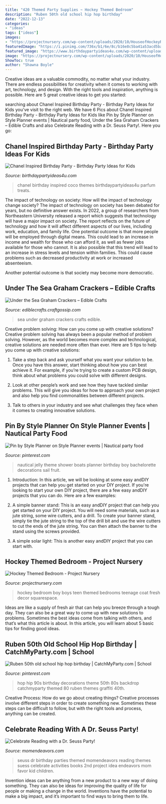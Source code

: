 ```yaml
---
title: "420 Themed Party Supplies ~ Hockey Themed Bedroom"
description: "Ruben 50th old school hip hop birthday"
date: "2022-12-13"
categories:
- "ideas"
tags: ["ideas"]
images:
- "https://projectnursery.com/wp-content/uploads/2020/10/HouseofHockeyRoom24.jpg"
featuredImage: "https://i.pinimg.com/736x/b1/6e/8c/b16e8c5ba41a53acd5ba0a29d4f64538--birthday-backdrop-school-birthday.jpg"
featured_image: "https://www.birthdaypartyideas4u.com/wp-content/uploads/2015/12/COCO-Chanel-inspired-birthday-party-parfum-treats-550x733.jpg"
image: "https://projectnursery.com/wp-content/uploads/2020/10/HouseofHockeyRoom24.jpg"
ShowToc: true
author: "Shawna Boyle"
---
```



Creative ideas are a valuable commodity, no matter what your industry. There are endless possibilities for creativity when it comes to working with art, technology, and design. With the right tools and inspiration, anything is possible. Here are 5 great creative ideas to get you started: 

	

		
searching about Chanel Inspired Birthday Party - Birthday Party Ideas for Kids you've visit to the right web. We have 6 Pics about Chanel Inspired Birthday Party - Birthday Party Ideas for Kids like Pin by Style Planner on Style Planner events | Nautical party food, Under the Sea Graham Crackers – Edible Crafts and also Celebrate Reading with a Dr. Seuss Party!. Here you go:
		
    
## Chanel Inspired Birthday Party - Birthday Party Ideas For Kids

<img loading=lazy src="https://www.birthdaypartyideas4u.com/wp-content/uploads/2015/12/COCO-Chanel-inspired-birthday-party-parfum-treats-550x733.jpg" onerror="this.onerror=null;this.src='https://tse3.mm.bing.net/th?id=OIP.CMYJuYMg_mH1TScYt118MwHaJ3&amp;pid=15.1';" alt="Chanel Inspired Birthday Party - Birthday Party Ideas for Kids">

_Source: birthdaypartyideas4u.com_

>chanel birthday inspired coco themes birthdaypartyideas4u parfum treats. 

	

The impact of technology on society: How will the impact of technology change society?
The impact of technology on society has been debated for years, but no definitive answer exists. In 2022, a group of researchers from Northeastern University released a report which suggests that technology will have a major impact on society. The report reflects on the future of technology and how it will affect different aspects of our lives, including work, education, and family life. 
One potential outcome is that more people will be employed through digital means. This could lead to an increase in income and wealth for those who can afford it, as well as fewer jobs available for those who cannot. It is also possible that this trend will lead to an increase in stress levels and tension within families. This could cause problems such as decreased productivity at work or increased absenteeism. 

Another potential outcome is that society may become more democratic.

    
## Under The Sea Graham Crackers – Edible Crafts

<img loading=lazy src="https://i1.wp.com/ediblecrafts.craftgossip.com/files/2016/01/Under-the-Sea-Graham-Crackers.jpg?fit=600,800" onerror="this.onerror=null;this.src='https://tse1.mm.bing.net/th?id=OIP.nOFoFoNlhHWraWEURspINAHaJ4&amp;pid=15.1';" alt="Under the Sea Graham Crackers – Edible Crafts">

_Source: ediblecrafts.craftgossip.com_

>sea under graham crackers crafts edible. 

	

Creative problem solving: How can you come up with creative solutions?
Creative problem solving has always been a popular method of problem solving. However, as the world becomes more complex and technological, creative solutions are needed more often than ever. Here are 5 tips to help you come up with creative solutions:
1. Take a step back and ask yourself what you want your solution to be. Once you have this answer, start thinking about how you can best achieve it. For example, if you’re trying to create a custom PCB design, think about what problems you could solve with different designs.

2. Look at other people’s work and see how they have tackled similar problems. This will give you ideas for how to approach your own project and also help you find commonalities between different projects.

3. Talk to others in your industry and see what challenges they face when it comes to creating innovative solutions.

    
## Pin By Style Planner On Style Planner Events | Nautical Party Food

<img loading=lazy src="https://i.pinimg.com/736x/b1/9f/f1/b19ff180f96d5c73fdd093ad9cd6de6c--nautical-party-foods-nautical-theme.jpg" onerror="this.onerror=null;this.src='https://tse4.mm.bing.net/th?id=OIP.Esctpy6WvoxePBt5MK5j5wHaJ6&amp;pid=15.1';" alt="Pin by Style Planner on Style Planner events | Nautical party food">

_Source: pinterest.com_

>nautical jelly theme shower boats planner birthday boy bachelorette decorations sail fruit. 

	

1) Introduction: In this article, we will be looking at some easy andDIY projects that can help you get started on your DIY project.
If you're looking to start your own DIY project, there are a few easy andDIY projects that you can do. Here are a few examples:
1) A simple banner stand: This is an easy andDIY project that can help you get started on your DIY project. You will need some materials, such as a jute string, some wire cutters, and a drill. To create your banner stand, simply tie the jute string to the top of the drill bit and use the wire cutters to cut the ends of the jute string. You can then attach the banner to the stand using the screws provided.

2) A simple solar light: This is another easy andDIY project that you can start with.

    
## Hockey Themed Bedroom - Project Nursery

<img loading=lazy src="https://projectnursery.com/wp-content/uploads/2020/10/HouseofHockeyRoom24.jpg" onerror="this.onerror=null;this.src='https://tse3.mm.bing.net/th?id=OIP.AwOlgQUPbGlsT904YPfdfgHaJ4&amp;pid=15.1';" alt="Hockey Themed Bedroom - Project Nursery">

_Source: projectnursery.com_

>hockey bedroom boy boys teen themed bedrooms teenage coat fresh decor squarespace. 

	

Ideas are like a supply of fresh air that can help you breeze through a tough day. They can also be a great way to come up with new solutions to problems. Sometimes the best ideas come from talking with others, and that’s what this article is about. In this article, you will learn about 5 basic tips for finding good ideas.

    
## Ruben 50th Old School Hip Hop Birthday | CatchMyParty.com | School

<img loading=lazy src="https://i.pinimg.com/736x/b1/6e/8c/b16e8c5ba41a53acd5ba0a29d4f64538--birthday-backdrop-school-birthday.jpg" onerror="this.onerror=null;this.src='https://tse1.mm.bing.net/th?id=OIP.cYSmya3UbPqDid2sVzOZQAHaJ3&amp;pid=15.1';" alt="Ruben 50th old school hip hop birthday | CatchMyParty.com | School">

_Source: pinterest.com_

>hop hip 90s birthday decorations theme 50th 80s backdrop catchmyparty themed 80 ruben themes graffiti 40th. 

	

Creative Process: How do we go about creating things?
Creative processes involve different steps in order to create something new. Sometimes these steps can be difficult to follow, but with the right tools and process, anything can be created.

    
## Celebrate Reading With A Dr. Seuss Party!

<img loading=lazy src="http://www.momendeavors.com/wp-content/uploads/2014/03/Dr.-Seuss-Party-Ideas-626x1024.jpg" onerror="this.onerror=null;this.src='https://tse1.mm.bing.net/th?id=OIP.ANzWHvNho0_P5svrwIgX_gHaMH&amp;pid=15.1';" alt="Celebrate Reading with a Dr. Seuss Party!">

_Source: momendeavors.com_

>seuss dr birthday parties themed momendeavors reading themes suess celebrate activities books 2nd project idea endeavors mom favor kid children. 

	

Invention ideas can be anything from a new product to a new way of doing something. They can also be ideas for improving the quality of life for people or making a change in the world. Inventions have the potential to make a big impact, and it’s important to find ways to bring them to life.

